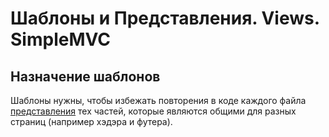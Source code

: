 
# Шаблоны и Представления. Views. SimpleMVC
## Назначение шаблонов

Шаблоны нужны, чтобы  избежать повторения в коде каждого файла [представления](Views.md) тех 
частей, которые являются общими для разных страниц (например хэдэра и футера).









